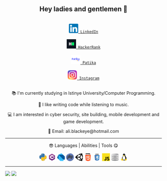 <!DOCTYPE html>
<html>
      
<head>
</head>
<body>

<nav><h2 align="center">Hey ladies and gentlemen 👋</h2></nav>

<div class="baglantilar" align="center">
<code>       
<a href="https://www.linkedin.com/in/ali-karag%C3%B6z-259809225/"><img alt="LinkedIn" width="30" height="30" src="https://raw.githubusercontent.com/aliblackeye/aliblackeye/main/linkedin.png"/> LinkedIn</a>
</code>
&nbsp;
<code>
<a href="https://www.hackerrank.com/ali_blackeye/"><img alt="HackerRank" width="30" height="30" src="https://raw.githubusercontent.com/aliblackeye/aliblackeye/main/hackerrank.png"/> HackerRank</a>
</code>
&nbsp;    
<code>
<a href="https://app.patika.dev/aliblackeye"><img alt="Patika" width="30" height="30" src="https://raw.githubusercontent.com/aliblackeye/aliblackeye/main/patikaLogo.png"/> Patika</a>
</code>
&nbsp;
<code>
<a href="https://www.instagram.com/aliblackeye" title="Instagram" rel="nofollow"><img width="30" src="https://raw.githubusercontent.com/aliblackeye/aliblackeye/main/instagram.png" style="max-width: 100%;"> Instagram</a>
</code>      

</div>

<br>

<div class="tanitim" align="center">
<p>📚 I'm currently studying in Istinye University/Computer Programming.</p>
<p>🤗 I like writing code while listening to music.</p>
<p>💻 I am interested in cyber security, site building, mobile development and game development.</p>
<p>💬 Email: ali.blackeye@hotmail.com</p>
</div>

<hr>
<div align="center">😎 Languages | Abilities | Tools 😋

<br>
<br>
<code><img src="https://raw.githubusercontent.com/aliblackeye/aliblackeye/main/python.png" width="25" height="25"></img></code>
<code><img src="https://raw.githubusercontent.com/aliblackeye/aliblackeye/main/cs.png" width="25" height="25"></img></code>
<code><img src="https://raw.githubusercontent.com/aliblackeye/aliblackeye/main/dart.png" width="25" height="25"></img></code>
<code><img src="https://raw.githubusercontent.com/aliblackeye/aliblackeye/main/php.png" width="25" height="25"></img></code>
<code><img src="https://raw.githubusercontent.com/aliblackeye/aliblackeye/main/unity.png" width="25" height="25"></img></code>
<code><img src="https://raw.githubusercontent.com/aliblackeye/aliblackeye/main/html5.png" width="25" height="25"></img></code>
<code><img src="https://raw.githubusercontent.com/aliblackeye/aliblackeye/main/css.png" width="25" height="25"></img></code>
<code><img src="https://raw.githubusercontent.com/aliblackeye/aliblackeye/main/javascript.png" width="25" height="25"></img></code>
<code><img src="https://raw.githubusercontent.com/aliblackeye/aliblackeye/main/database.png" width="25" height="25"></img></code>
<code><img src="https://raw.githubusercontent.com/aliblackeye/aliblackeye/main/linux.png" width="25" height="25"></img></code>
</div>
<hr>


<div>
<img class="sol" src="https://github-readme-stats.vercel.app/api/top-langs/?username=aliblackeye&show_icons=true&theme=radical">
<img class="right" src="https://github-readme-stats.vercel.app/api?username=aliblackeye&show_icons=true&theme=radical">
</div>
<body>
</html>
